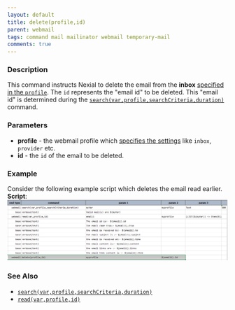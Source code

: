 ```yaml
---
layout: default
title: delete(profile,id)
parent: webmail
tags: command mail mailinator webmail temporary-mail
comments: true
---
```


### Description
This command instructs Nexial to delete the email from the **inbox** 
[specified in the `profile`](index#webmail-configuration-settings). The `id` represents the "email id" to be deleted. 
This "email id" is determined during the 
[`search(var,profile,searchCriteria,duration)`](search(var,profile,searchCriteria,duration)) command.


### Parameters
- **profile** - the webmail profile which [specifies the settings](index#webmail-configuration-settings) like 
  `inbox`, `provider` etc.
- **id** - the `id` of the email to be deleted.

### Example
Consider the following example script which deletes the email read earlier.
**Script**:<br/>
![](image/delete_01.png)


### See Also
- [`search(var,profile,searchCriteria,duration)`](search(var,profile,searchCriteria,duration))
- [`read(var,profile,id)`](read(var,profile,id))
